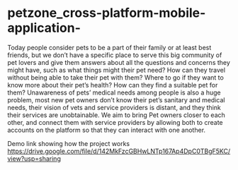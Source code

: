 # petzone_cross-platform-mobile-application-

Today people consider pets to be a part of their family or at least best friends, but we don’t have a specific place to serve this big community of pet lovers
and give them answers about all the questions and concerns they might have, such as what things might their pet need? 
How can they travel without being able to take their pet with them? Where to go if they want to know more about their pet’s health? 
How can they find a suitable pet for them?
Unawareness of pets’ medical needs among people is also a huge problem, most new pet owners don’t know their pet’s sanitary and medical needs,
their vision of vets and service providers is distant, and they think their services are unobtainable.
We aim to bring Pet owners closer to each other, and connect them with service providers by allowing both to create accounts on the platform 
so that they can interact with one another.

Demo link showing how the project works
https://drive.google.com/file/d/142MkFzcGBHwLNTp167Ap4DpC0TBgF5KC/view?usp=sharing
